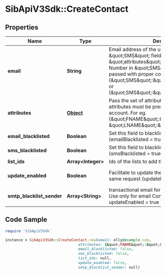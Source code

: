 # SibApiV3Sdk::CreateContact

## Properties

Name | Type | Description | Notes
------------ | ------------- | ------------- | -------------
**email** | **String** | Email address of the user. Mandatory if \&quot;SMS\&quot; field is not passed in \&quot;attributes\&quot; parameter. Mobile Number in \&quot;SMS\&quot; field should be passed with proper country code. For example {\&quot;SMS\&quot;:\&quot;+91xxxxxxxxxx\&quot;} or {\&quot;SMS\&quot;:\&quot;0091xxxxxxxxxx\&quot;} | [optional] 
**attributes** | [**Object**](.md) | Pass the set of attributes and their values. These attributes must be present in your SendinBlue account. For eg. {\&quot;FNAME\&quot;:\&quot;Elly\&quot;, \&quot;LNAME\&quot;:\&quot;Roger\&quot;} | [optional] 
**email_blacklisted** | **Boolean** | Set this field to blacklist the contact for emails (emailBlacklisted &#x3D; true) | [optional] 
**sms_blacklisted** | **Boolean** | Set this field to blacklist the contact for SMS (smsBlacklisted &#x3D; true) | [optional] 
**list_ids** | **Array&lt;Integer&gt;** | Ids of the lists to add the contact to | [optional] 
**update_enabled** | **Boolean** | Facilitate to update the existing contact in the same request (updateEnabled &#x3D; true) | [optional] [default to false]
**smtp_blacklist_sender** | **Array&lt;String&gt;** | transactional email forbidden sender for contact. Use only for email Contact ( only available if updateEnabled &#x3D; true ) | [optional] 

## Code Sample

```ruby
require 'SibApiV3Sdk'

instance = SibApiV3Sdk::CreateContact.new(email: elly@example.com,
                                 attributes: {&quot;FNAME&quot;:&quot;Elly&quot;,&quot;LNAME&quot;:&quot;Roger&quot;},
                                 email_blacklisted: false,
                                 sms_blacklisted: false,
                                 list_ids: null,
                                 update_enabled: false,
                                 smtp_blacklist_sender: null)
```


